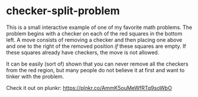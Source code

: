 # checker-split-problem
This is a small interactive example of one of my favorite math problems. The problem begins with a checker on each of the red squares in the bottom left. A move consists of removing a checker and then placing one above and one to the right of the removed position *if* these squares are empty. If these squares already have checkers, the move is not allowed. 

It can be easily (sort of) shown that you can never remove all the checkers from the red region, but many people do not believe it at first and want to tinker with the problem. 

Check it out on plunkr: https://plnkr.co/AmmK5ouMeWfRTq9soWbO
